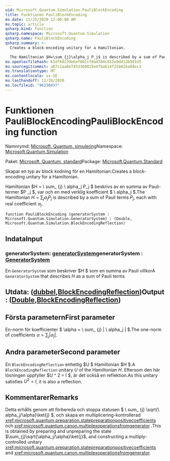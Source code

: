 ```yaml
---
uid: Microsoft.Quantum.Simulation.PauliBlockEncoding
title: Funktionen PauliBlockEncoding
ms.date: 11/25/2020 12:00:00 AM
ms.topic: article
qsharp.kind: function
qsharp.namespace: Microsoft.Quantum.Simulation
qsharp.name: PauliBlockEncoding
qsharp.summary: >-
  Creates a block-encoding unitary for a Hamiltonian.

  The Hamiltonian $H=\sum_{j}\alpha_j P_j$ is described by a sum of Pauli terms $P_j$, each with real coefficient $\alpha_j$.
ms.openlocfilehash: b1df6d239e6ef061cf0a4784c652e9dd126991d5
ms.sourcegitcommit: a87c1aa8e7453360025e47ba614f25b02ea84ec3
ms.translationtype: MT
ms.contentlocale: sv-SE
ms.lasthandoff: 11/26/2020
ms.locfileid: "96230437"
---
```

# <a name="pauliblockencoding-function"></a><span data-ttu-id="69378-102">Funktionen PauliBlockEncoding</span><span class="sxs-lookup"><span data-stu-id="69378-102">PauliBlockEncoding function</span></span>

<span data-ttu-id="69378-103">Namnrymd: [Microsoft. Quantum. simulering](xref:Microsoft.Quantum.Simulation)</span><span class="sxs-lookup"><span data-stu-id="69378-103">Namespace: [Microsoft.Quantum.Simulation](xref:Microsoft.Quantum.Simulation)</span></span>

<span data-ttu-id="69378-104">Paket: [Microsoft. Quantum. standard](https://nuget.org/packages/Microsoft.Quantum.Standard)</span><span class="sxs-lookup"><span data-stu-id="69378-104">Package: [Microsoft.Quantum.Standard](https://nuget.org/packages/Microsoft.Quantum.Standard)</span></span>


<span data-ttu-id="69378-105">Skapar en typ av block kodning för en Hamiltonian.</span><span class="sxs-lookup"><span data-stu-id="69378-105">Creates a block-encoding unitary for a Hamiltonian.</span></span>

<span data-ttu-id="69378-106">Hamiltonian $H = \ sum_ {j} \ alpha_j P_j $ beskrivs av en summa av Pauli-termer $P _j $, var och en med verklig koefficient $ \ alpha_j $.</span><span class="sxs-lookup"><span data-stu-id="69378-106">The Hamiltonian $H=\sum_{j}\alpha_j P_j$ is described by a sum of Pauli terms $P_j$, each with real coefficient $\alpha_j$.</span></span>

```qsharp
function PauliBlockEncoding (generatorSystem : Microsoft.Quantum.Simulation.GeneratorSystem) : (Double, Microsoft.Quantum.Simulation.BlockEncodingReflection)
```


## <a name="input"></a><span data-ttu-id="69378-107">Indata</span><span class="sxs-lookup"><span data-stu-id="69378-107">Input</span></span>

### <a name="generatorsystem--generatorsystem"></a><span data-ttu-id="69378-108">generatorSystem: [generatorSystem](xref:Microsoft.Quantum.Simulation.GeneratorSystem)</span><span class="sxs-lookup"><span data-stu-id="69378-108">generatorSystem : [GeneratorSystem](xref:Microsoft.Quantum.Simulation.GeneratorSystem)</span></span>

<span data-ttu-id="69378-109">En `GeneratorSystem` som beskriver $H $ som en summa av Pauli villkor</span><span class="sxs-lookup"><span data-stu-id="69378-109">A `GeneratorSystem` that describes $H$ as a sum of Pauli terms</span></span>



## <a name="output--doubleblockencodingreflection"></a><span data-ttu-id="69378-110">Utdata: ([dubbel](xref:microsoft.quantum.lang-ref.double),[BlockEncodingReflection](xref:Microsoft.Quantum.Simulation.BlockEncodingReflection))</span><span class="sxs-lookup"><span data-stu-id="69378-110">Output : ([Double](xref:microsoft.quantum.lang-ref.double),[BlockEncodingReflection](xref:Microsoft.Quantum.Simulation.BlockEncodingReflection))</span></span>

## <a name="first-parameter"></a><span data-ttu-id="69378-111">Första parametern</span><span class="sxs-lookup"><span data-stu-id="69378-111">First parameter</span></span>

<span data-ttu-id="69378-112">En-norm för koefficienter $ \alpha = \ sum_ {j} | \ alpha_j | $.</span><span class="sxs-lookup"><span data-stu-id="69378-112">The one-norm of coefficients $\alpha=\sum_{j}|\alpha_j|$.</span></span>

## <a name="second-parameter"></a><span data-ttu-id="69378-113">Andra parameter</span><span class="sxs-lookup"><span data-stu-id="69378-113">Second parameter</span></span>

<span data-ttu-id="69378-114">En `BlockEncodingReflection` enhetlig $U $ Hamiltonian $H $.</span><span class="sxs-lookup"><span data-stu-id="69378-114">A `BlockEncodingReflection` unitary $U$ of the Hamiltonian $H$.</span></span> <span data-ttu-id="69378-115">Eftersom den här lösningen uppfyller $U ^ 2 = I $, är det också en reflektion.</span><span class="sxs-lookup"><span data-stu-id="69378-115">As this unitary satisfies $U^2 = I$, it is also a reflection.</span></span>

## <a name="remarks"></a><span data-ttu-id="69378-116">Kommentarer</span><span class="sxs-lookup"><span data-stu-id="69378-116">Remarks</span></span>

<span data-ttu-id="69378-117">Detta erhålls genom att förbereda och stoppa statusen $ \ sum_ {j} \sqrt{\ alpha_j/\alpha}\ket{j} $, och skapa en multiplicering-kontrollerad <xref:microsoft.quantum.preparation.statepreparationpositivecoefficients> och <xref:microsoft.quantum.canon.multiplexoperationsfromgenerator> .</span><span class="sxs-lookup"><span data-stu-id="69378-117">This is obtained by preparing and unpreparing the state $\sum_{j}\sqrt{\alpha_j/\alpha}\ket{j}$, and constructing a multiply-controlled unitary <xref:microsoft.quantum.preparation.statepreparationpositivecoefficients> and <xref:microsoft.quantum.canon.multiplexoperationsfromgenerator>.</span></span>